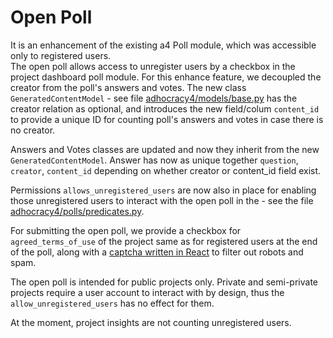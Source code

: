 # Open Poll

It is an enhancement of the existing a4 Poll module, which was accessible only to registered users.  
The open poll allows access to unregister users by a checkbox in the project dashboard poll module. For this enhance feature, we decoupled the creator from the poll's answers and votes. The new class `GeneratedContentModel` - see file [adhocracy4/models/base.py](https://github.com/liqd/adhocracy4/blob/main/adhocracy4/models/base.py) has the creator relation as optional, and introduces the new field/colum `content_id` to provide a unique ID for counting poll's answers and votes in case there is no creator. 

Answers and Votes classes are updated and now they inherit from the new `GeneratedContentModel`. Answer has now as unique together `question`, `creator`, `content_id` depending on whether creator or content_id field exist.

Permissions `allows_unregistered_users` are now also in place for enabling those unregistered users to interact with the open poll in the  - see the file [adhocracy4/polls/predicates.py](https://github.com/liqd/adhocracy4/blob/main/adhocracy4/polls/predicates.py).

For submitting the open poll, we provide a checkbox for `agreed_terms_of_use` of the project same as for registered users at the end of the poll, along with a [captcha written in React](https://github.com/liqd/adhocracy4/blob/main/adhocracy4/static/Captcha.jsx) to filter out robots and spam.

The open poll is intended for public projects only. Private and semi-private projects require a user account to interact with by design, thus the `allow_unregistered_users` has no effect for them. 

At the moment, project insights are not counting unregistered users.
